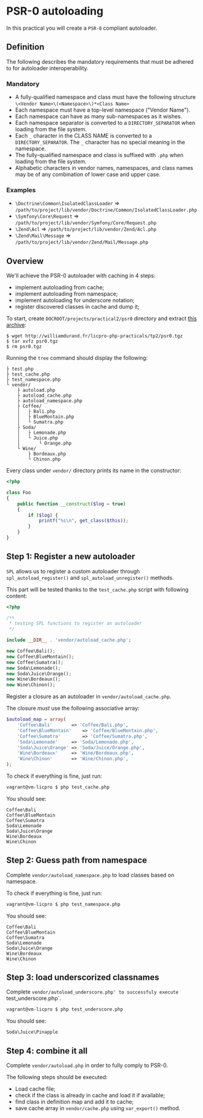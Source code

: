 PSR-0 autoloading
=================

In this practical you will create a `PSR-0` compliant autoloader.

Definition
----------

The following describes the mandatory requirements that must be adhered
to for autoloader interoperability.

### Mandatory

* A fully-qualified namespace and class must have the following
  structure `\<Vendor Name>\(<Namespace>\)*<Class Name>`
* Each namespace must have a top-level namespace ("Vendor Name").
* Each namespace can have as many sub-namespaces as it wishes.
* Each namespace separator is converted to a `DIRECTORY_SEPARATOR` when
  loading from the file system.
* Each `_` character in the CLASS NAME is converted to a
  `DIRECTORY_SEPARATOR`. The `_` character has no special meaning in the
  namespace.
* The fully-qualified namespace and class is suffixed with `.php` when
  loading from the file system.
* Alphabetic characters in vendor names, namespaces, and class names may
  be of any combination of lower case and upper case.

### Examples

* `\Doctrine\Common\IsolatedClassLoader` => `/path/to/project/lib/vendor/Doctrine/Common/IsolatedClassLoader.php`
* `\Symfony\Core\Request` => `/path/to/project/lib/vendor/Symfony/Core/Request.php`
* `\Zend\Acl` => `/path/to/project/lib/vendor/Zend/Acl.php`
* `\Zend\Mail\Message` => `/path/to/project/lib/vendor/Zend/Mail/Message.php`

Overview
--------

We'll achieve the PSR-0 autoloader with caching in 4 steps:

* implement autoloading from cache;
* implement autoloading from namespace;
* implement autoloading for underscore notation;
* register discovered classes in cache and dump it;

To start, create `DOCROOT/projects/practical2/psr0` directory and extract
[this archive](psr0.tgz):

    $ wget http://williamdurand.fr/licpro-php-practicals/tp2/psr0.tgz
    $ tar xvfz psr0.tgz
    $ rm psr0.tgz

Running the `tree` command should display the following:

    ├ test.php
    ├ test_cache.php
    ├ test_namespace.php
    └ vendor/
        ├ autoload.php
        ├ autoload_cache.php
        ├ autoload_namespace.php
        ├ Coffee/
        │   ├ Bali.php
        │   ├ BlueMontain.php
        │   └ Sumatra.php
        ├ Soda/
        │   ├ Lemonade.php
        │   └ Juice.php
        │       └ Orange.php
        └ Wine/
            ├ Bordeaux.php
            └ Chinon.php

Every class under `vendor/` directory prints its name in the constructor:

``` php
<?php

class Foo
{
    public function __construct($log = true)
    {
        if ($log) {
            printf("%s\n", get_class($this));
        }
    }
}
```

Step 1: Register a new autoloader
---------------------------------

`SPL` allows us to register a custom autoloader through `spl_autoload_register()`
and `spl_autoload_unregister()` methods.

This part will be tested thanks to the `test_cache.php` script with following
content:

``` php
<?php

/**
 * testing SPL functions to register an autoloader
 */

include __DIR__ . 'vendor/autoload_cache.php';

new Coffee\Bali();
new Coffee\BlueMontain();
new Coffee\Sumatra();
new Soda\Lemonade();
new Soda\Juice\Orange();
new Wine\Bordeaux();
new Wine\Chinon();
```

Register a closure as an autoloader in `vendor/autoload_cache.php`.

The closure _must_ use the following associative array:

``` php
$autoload_map = array(
    'Coffee\Bali'		=> 'Coffee/Bali.php',
    'Coffee\BlueMontain'	=> 'Coffee/BlueMontain.php',
    'Coffee\Sumatra'		=> 'Coffee/Sumatra.php',
    'Soda\Lemonade'		=> 'Soda/Lemonade.php',
    'Soda\Juice\Orange' => 'Soda/Juice/Orange.php',
    'Wine\Bordeaux'		=> 'Wine/Bordeaux.php',
    'Wine\Chinon'		=> 'Wine/Chinon.php',
);
```

To check if everything is fine, just run:

``` bash
vagrant@vm-licpro $ php test_cache.php
```

You should see:

    Coffee\Bali
    Coffee\BlueMontain
    Coffee\Sumatra
    Soda\Lemonade
    Soda\Juice\Orange
    Wine\Bordeaux
    Wine\Chinon


Step 2: Guess path from namespace
---------------------------------

Complete `vendor/autoload_namespace.php` to load classes based on namespace.

To check if everything is fine, just run:

``` bash
vagrant@vm-licpro $ php test_namespace.php
```

You should see:

    Coffee\Bali
    Coffee\BlueMontain
    Coffee\Sumatra
    Soda\Lemonade
    Soda\Juice\Orange
    Wine\Bordeaux
    Wine\Chinon

Step 3: load underscorized classnames
-------------------------------------

Complete `vendor/autoload_underscore.php' to successfuly execute `test_underscore.php`.

``` bash
vagrant@vm-licpro $ php test_underscore.php
```

You should see:

    Soda\Juice\Pinapple

Step 4: combine it all
----------------------

Complete `vendor/autoload.php` in order to fully comply to PSR-0.

The following steps should be executed:

* Load cache file;
* check if the class is already in cache and load it if available;
* find class in definition map and add it to cache;
* save cache array in `vendor/cache.php` using `var_export()` method.
